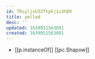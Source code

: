 ```yaml
---
id: TRsyljvU3Zftpkj1v3hD9
title: yelled
desc: ''
updated: 1639951563081
created: 1639951563081
---
```


- [[p.instanceOf]] [[pc.Shapow]]


